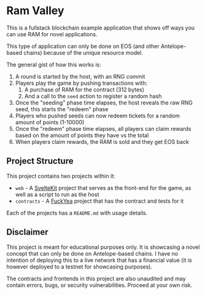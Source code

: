 # Ram Valley

This is a fullstack blockchain example application that shows off ways you can use RAM for novel applications. 

This type of application can only be done on EOS (and other Antelope-based chains) because of the unique resource model. 

The general gist of how this works is:
1. A round is started by the host, with an RNG commit
2. Players play the game by pushing transactions with:
   1. A purchase of RAM for the contract (312 bytes)
   2. And a call to the `seed` action to register a random hash
3. Once the "seeding" phase time elapses, the host reveals the raw RNG seed, this starts the "redeem" phase
4. Players who pushed seeds can now redeem tickets for a random amount of points (1-10000)
5. Once the "redeem" phase time elapses, all players can claim rewards based on the amount of points they have vs the total
6. When players claim rewards, the RAM is sold and they get EOS back

## Project Structure

This project contains two projects within it:
- `web` -  A [SvelteKit](https://kit.svelte.dev/) project that serves as the front-end for the game, as well as a script to run as the host
- `contracts` - A [FuckYea](https://github.com/nsjames/fuckyea) project that has the contract and tests for it

Each of the projects has a `README.md` with usage details.

## Disclaimer

This project is meant for educational purposes only. It is showcasing a novel concept that can only be done on Antelope-based chains. I have no intention of deploying this to a live network that has a financial value (it _is_ however deployed to a testnet for showcasing purposes).

The contracts and frontends in this project are also unaudited and may contain errors, bugs, or security vulnerabilities. Proceed at your own risk.